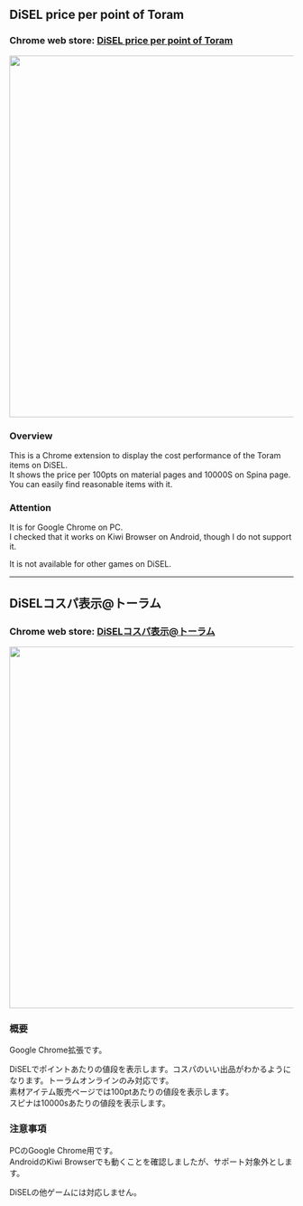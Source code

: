 ## DiSEL price per point of Toram

### Chrome web store: [DiSEL price per point of Toram](https://chrome.google.com/webstore/detail/disel-price-per-point-on/nbhjgdmlihcoedohigghahmakamlliib?hl=en&authuser=0)

<img src="https://bitbucket.org/repo/xXbp7p9/images/2352194500-en_deco.jpg" width="640">

### Overview

This is a Chrome extension to display the cost performance of the Toram items on DiSEL.  
It shows the price per 100pts on material pages and 10000S on Spina page.  
You can easily find reasonable items with it.

### Attention

It is for Google Chrome on PC.  
I checked that it works on Kiwi Browser on Android, though I do not support it.

It is not available for other games on DiSEL.

---

## DiSELコスパ表示@トーラム

### Chrome web store: [DiSELコスパ表示@トーラム](https://chrome.google.com/webstore/detail/disel-price-per-point-on/nbhjgdmlihcoedohigghahmakamlliib?hl=ja&authuser=0)

<img src="https://bitbucket.org/repo/xXbp7p9/images/631348151-ja_deco.jpg" width="640">

### 概要

Google Chrome拡張です。

DiSELでポイントあたりの値段を表示します。コスパのいい出品がわかるようになります。トーラムオンラインのみ対応です。  
素材アイテム販売ページでは100ptあたりの値段を表示します。  
スピナは10000sあたりの値段を表示します。

### 注意事項

PCのGoogle Chrome用です。  
AndroidのKiwi Browserでも動くことを確認しましたが、サポート対象外とします。

DiSELの他ゲームには対応しません。

